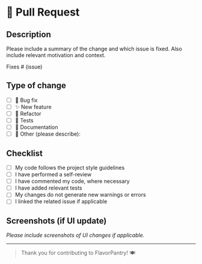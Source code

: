# 🚀 Pull Request

## Description

Please include a summary of the change and which issue is fixed. Also include relevant motivation and context.

Fixes # (issue)

## Type of change

- [ ] 🐛 Bug fix
- [ ] ✨ New feature
- [ ] 🔧 Refactor
- [ ] 🧪 Tests
- [ ] 📝 Documentation
- [ ] 🔁 Other (please describe):

## Checklist

- [ ] My code follows the project style guidelines
- [ ] I have performed a self-review
- [ ] I have commented my code, where necessary
- [ ] I have added relevant tests
- [ ] My changes do not generate new warnings or errors
- [ ] I linked the related issue if applicable

## Screenshots (if UI update)

_Please include screenshots of UI changes if applicable._

---

> Thank you for contributing to  FlavorPantry! 🍽️
